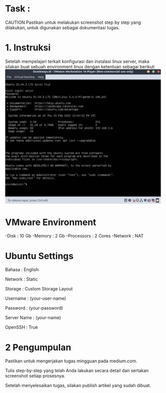 # Task :
CAUTION
Pastikan untuk melakukan screenshot step by step yang dilakukan, untuk digunakan sebagai dokumentasi tugas.

# 1. Instruksi

Setelah mempelajari terkait konfigurasi dan instalasi linux server, maka silakan buat sebuah environment linux dengan ketentuan sebagai berikut:
![Img 1](Assets/1.png)

# VMware Environment
-Disk : 10 Gb
-Memory : 2 Gb
-Processors : 2 Cores
-Network : NAT

# Ubuntu Settings
Bahasa : English

Network : Static

Storage : Custom Storage Layout

Username : (your-user-name)

Password : (your-password)

Server Name : (your-name)

OpenSSH : True

# 2 Pengumpulan
Pastikan untuk mengerjakan tugas mingguan pada medium.com.

Tulis step-by-step yang telah Anda lakukan secara detail dan sertakan screenshot setiap prosesnya.

Setelah menyelesaikan tugas, silakan publish artikel yang sudah dibuat.
